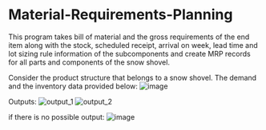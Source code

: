 # Material-Requirements-Planning
This program takes bill of material and the gross requirements of the end item along with the stock, scheduled receipt, arrival on week, lead time and lot sizing rule information of the subcomponents and create MRP records for all parts and components of the snow shovel. 


Consider the product structure that belongs to a snow shovel. The demand and the inventory data provided below:
![image](https://user-images.githubusercontent.com/53413144/158965634-10996354-6d39-4559-956c-bb28c44df827.png)

Outputs:
![output_1](https://user-images.githubusercontent.com/53413144/158966400-37de0e14-551f-45f9-be1b-d503cb38d531.png)
![output_2](https://user-images.githubusercontent.com/53413144/158966407-4b1adf4e-3e6a-43b1-836c-d7048edeb171.png)


if there is no possible output:
![image](https://user-images.githubusercontent.com/53413144/158966467-7b487d7f-7159-4f93-aaff-e622bf94b292.png)

